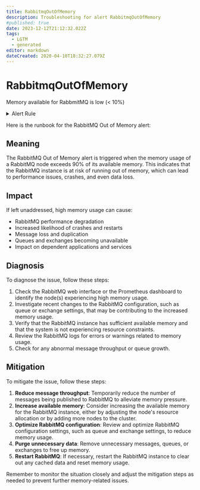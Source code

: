 ```yaml
---
title: RabbitmqOutOfMemory
description: Troubleshooting for alert RabbitmqOutOfMemory
#published: true
date: 2023-12-12T21:12:32.022Z
tags: 
  - LGTM
  - generated
editor: markdown
dateCreated: 2020-04-10T18:32:27.079Z
---
```


# RabbitmqOutOfMemory

Memory available for RabbmitMQ is low (< 10%)

<details>
  <summary>Alert Rule</summary>

{{% rule "rabbitmq/kbudde-rabbitmq-exporter.yml" "RabbitmqOutOfMemory" %}}

{{% comment %}}

```yaml
alert: RabbitmqOutOfMemory
expr: rabbitmq_node_mem_used / rabbitmq_node_mem_limit * 100 > 90
for: 2m
labels:
    severity: warning
annotations:
    summary: RabbitMQ out of memory (instance {{ $labels.instance }})
    description: |-
        Memory available for RabbmitMQ is low (< 10%)
          VALUE = {{ $value }}
          LABELS = {{ $labels }}
    runbook: https://github.com/srerun/prometheus-alerts/blob/main/content/runbooks/kbudde-rabbitmq-exporter/RabbitmqOutOfMemory.md

```

{{% /comment %}}

</details>


Here is the runbook for the RabbitMQ Out of Memory alert:

## Meaning

The RabbitMQ Out of Memory alert is triggered when the memory usage of a RabbitMQ node exceeds 90% of its available memory. This indicates that the RabbitMQ instance is at risk of running out of memory, which can lead to performance issues, crashes, and even data loss.

## Impact

If left unaddressed, high memory usage can cause:

* RabbitMQ performance degradation
* Increased likelihood of crashes and restarts
* Message loss and duplication
* Queues and exchanges becoming unavailable
* Impact on dependent applications and services

## Diagnosis

To diagnose the issue, follow these steps:

1. Check the RabbitMQ web interface or the Prometheus dashboard to identify the node(s) experiencing high memory usage.
2. Investigate recent changes to the RabbitMQ configuration, such as queue or exchange settings, that may be contributing to the increased memory usage.
3. Verify that the RabbitMQ instance has sufficient available memory and that the system is not experiencing resource constraints.
4. Review the RabbitMQ logs for errors or warnings related to memory usage.
5. Check for any abnormal message throughput or queue growth.

## Mitigation

To mitigate the issue, follow these steps:

1. **Reduce message throughput**: Temporarily reduce the number of messages being published to RabbitMQ to alleviate memory pressure.
2. **Increase available memory**: Consider increasing the available memory for the RabbitMQ instance, either by adjusting the node's resource allocation or by adding more nodes to the cluster.
3. **Optimize RabbitMQ configuration**: Review and optimize RabbitMQ configuration settings, such as queue and exchange settings, to reduce memory usage.
4. **Purge unnecessary data**: Remove unnecessary messages, queues, or exchanges to free up memory.
5. **Restart RabbitMQ**: If necessary, restart the RabbitMQ instance to clear out any cached data and reset memory usage.

Remember to monitor the situation closely and adjust the mitigation steps as needed to prevent further memory-related issues.
